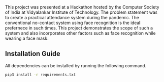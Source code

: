 This project was presented at a Hackathon hosted by the Computer Society of India at Vidyalankar Institute of Technology. The problem statement was to create a practical attendance system during the pandemic. The conventional no-contact system using face recognition is the ideal prefernece in such times. This project demonstrates the scope of such a system and also incorporates other factors such as face recognition while wearing a face mask.

## Installation Guide

All dependencies can be installed by running the following command.

```bash
pip3 install -r requirements.txt
```


